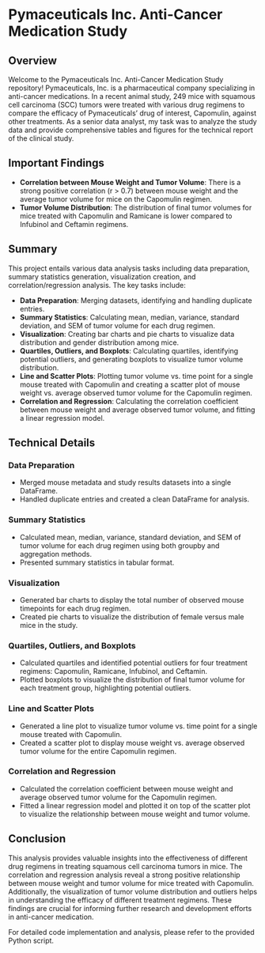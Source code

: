 # Pymaceuticals Inc. Anti-Cancer Medication Study

## Overview

Welcome to the Pymaceuticals Inc. Anti-Cancer Medication Study repository! Pymaceuticals, Inc. is a pharmaceutical company specializing in anti-cancer medications. In a recent animal study, 249 mice with squamous cell carcinoma (SCC) tumors were treated with various drug regimens to compare the efficacy of Pymaceuticals’ drug of interest, Capomulin, against other treatments. As a senior data analyst, my task was to analyze the study data and provide comprehensive tables and figures for the technical report of the clinical study.

## Important Findings

- **Correlation between Mouse Weight and Tumor Volume**: There is a strong positive correlation (r > 0.7) between mouse weight and the average tumor volume for mice on the Capomulin regimen.
- **Tumor Volume Distribution**: The distribution of final tumor volumes for mice treated with Capomulin and Ramicane is lower compared to Infubinol and Ceftamin regimens.

## Summary

This project entails various data analysis tasks including data preparation, summary statistics generation, visualization creation, and correlation/regression analysis. The key tasks include:

- **Data Preparation**: Merging datasets, identifying and handling duplicate entries.
- **Summary Statistics**: Calculating mean, median, variance, standard deviation, and SEM of tumor volume for each drug regimen.
- **Visualization**: Creating bar charts and pie charts to visualize data distribution and gender distribution among mice.
- **Quartiles, Outliers, and Boxplots**: Calculating quartiles, identifying potential outliers, and generating boxplots to visualize tumor volume distribution.
- **Line and Scatter Plots**: Plotting tumor volume vs. time point for a single mouse treated with Capomulin and creating a scatter plot of mouse weight vs. average observed tumor volume for the Capomulin regimen.
- **Correlation and Regression**: Calculating the correlation coefficient between mouse weight and average observed tumor volume, and fitting a linear regression model.

## Technical Details

### Data Preparation
- Merged mouse metadata and study results datasets into a single DataFrame.
- Handled duplicate entries and created a clean DataFrame for analysis.

### Summary Statistics
- Calculated mean, median, variance, standard deviation, and SEM of tumor volume for each drug regimen using both groupby and aggregation methods.
- Presented summary statistics in tabular format.

### Visualization
- Generated bar charts to display the total number of observed mouse timepoints for each drug regimen.
- Created pie charts to visualize the distribution of female versus male mice in the study.

### Quartiles, Outliers, and Boxplots
- Calculated quartiles and identified potential outliers for four treatment regimens: Capomulin, Ramicane, Infubinol, and Ceftamin.
- Plotted boxplots to visualize the distribution of final tumor volume for each treatment group, highlighting potential outliers.

### Line and Scatter Plots
- Generated a line plot to visualize tumor volume vs. time point for a single mouse treated with Capomulin.
- Created a scatter plot to display mouse weight vs. average observed tumor volume for the entire Capomulin regimen.

### Correlation and Regression
- Calculated the correlation coefficient between mouse weight and average observed tumor volume for the Capomulin regimen.
- Fitted a linear regression model and plotted it on top of the scatter plot to visualize the relationship between mouse weight and tumor volume.

## Conclusion

This analysis provides valuable insights into the effectiveness of different drug regimens in treating squamous cell carcinoma tumors in mice. The correlation and regression analysis reveal a strong positive relationship between mouse weight and tumor volume for mice treated with Capomulin. Additionally, the visualization of tumor volume distribution and outliers helps in understanding the efficacy of different treatment regimens. These findings are crucial for informing further research and development efforts in anti-cancer medication.

For detailed code implementation and analysis, please refer to the provided Python script.
